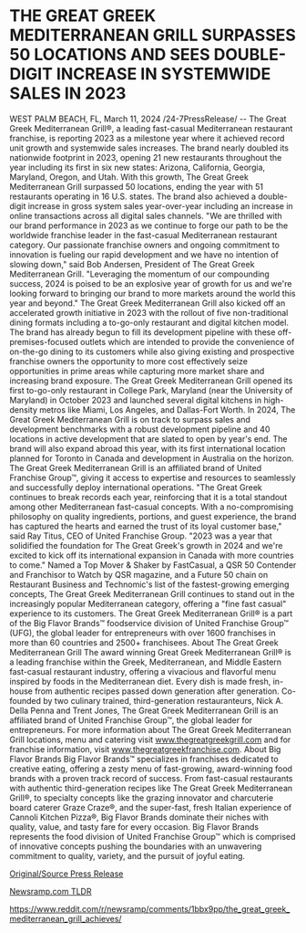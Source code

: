 # THE GREAT GREEK MEDITERRANEAN GRILL SURPASSES 50 LOCATIONS AND SEES DOUBLE-DIGIT INCREASE IN SYSTEMWIDE SALES IN 2023

WEST PALM BEACH, FL, March 11, 2024 /24-7PressRelease/ -- The Great Greek Mediterranean Grill®, a leading fast-casual Mediterranean restaurant franchise, is reporting 2023 as a milestone year where it achieved record unit growth and systemwide sales increases. The brand nearly doubled its nationwide footprint in 2023, opening 21 new restaurants throughout the year including its first in six new states: Arizona, California, Georgia, Maryland, Oregon, and Utah. With this growth, The Great Greek Mediterranean Grill surpassed 50 locations, ending the year with 51 restaurants operating in 16 U.S. states. The brand also achieved a double-digit increase in gross system sales year-over-year including an increase in online transactions across all digital sales channels.  "We are thrilled with our brand performance in 2023 as we continue to forge our path to be the worldwide franchise leader in the fast-casual Mediterranean restaurant category. Our passionate franchise owners and ongoing commitment to innovation is fueling our rapid development and we have no intention of slowing down," said Bob Andersen, President of The Great Greek Mediterranean Grill. "Leveraging the momentum of our compounding success, 2024 is poised to be an explosive year of growth for us and we're looking forward to bringing our brand to more markets around the world this year and beyond."  The Great Greek Mediterranean Grill also kicked off an accelerated growth initiative in 2023 with the rollout of five non-traditional dining formats including a to-go-only restaurant and digital kitchen model. The brand has already begun to fill its development pipeline with these off-premises-focused outlets which are intended to provide the convenience of on-the-go dining to its customers while also giving existing and prospective franchise owners the opportunity to more cost effectively seize opportunities in prime areas while capturing more market share and increasing brand exposure. The Great Greek Mediterranean Grill opened its first to-go-only restaurant in College Park, Maryland (near the University of Maryland) in October 2023 and launched several digital kitchens in high-density metros like Miami, Los Angeles, and Dallas-Fort Worth.  In 2024, The Great Greek Mediterranean Grill is on track to surpass sales and development benchmarks with a robust development pipeline and 40 locations in active development that are slated to open by year's end. The brand will also expand abroad this year, with its first international location planned for Toronto in Canada and development in Australia on the horizon. The Great Greek Mediterranean Grill is an affiliated brand of United Franchise Group™, giving it access to expertise and resources to seamlessly and successfully deploy international operations.  "The Great Greek continues to break records each year, reinforcing that it is a total standout among other Mediterranean fast-casual concepts. With a no-compromising philosophy on quality ingredients, portions, and guest experience, the brand has captured the hearts and earned the trust of its loyal customer base," said Ray Titus, CEO of United Franchise Group. "2023 was a year that solidified the foundation for The Great Greek's growth in 2024 and we're excited to kick off its international expansion in Canada with more countries to come."  Named a Top Mover & Shaker by FastCasual, a QSR 50 Contender and Franchisor to Watch by QSR magazine, and a Future 50 chain on Restaurant Business and Technomic's list of the fastest-growing emerging concepts, The Great Greek Mediterranean Grill continues to stand out in the increasingly popular Mediterranean category, offering a "fine fast casual" experience to its customers.  The Great Greek Mediterranean Grill® is a part of the Big Flavor Brands™ foodservice division of United Franchise Group™ (UFG), the global leader for entrepreneurs with over 1600 franchises in more than 60 countries and 2500+ franchisees.  About The Great Greek Mediterranean Grill  The award winning Great Greek Mediterranean Grill® is a leading franchise within the Greek, Mediterranean, and Middle Eastern fast-casual restaurant industry, offering a vivacious and flavorful menu inspired by foods in the Mediterranean diet. Every dish is made fresh, in-house from authentic recipes passed down generation after generation. Co-founded by two culinary trained, third-generation restauranteurs, Nick A. Della Penna and Trent Jones, The Great Greek Mediterranean Grill is an affiliated brand of United Franchise Group™, the global leader for entrepreneurs. For more information about The Great Greek Mediterranean Grill locations, menu and catering visit www.thegreatgreekgrill.com and for franchise information, visit www.thegreatgreekfranchise.com.  About Big Flavor Brands Big Flavor Brands™ specializes in franchises dedicated to creative eating, offering a zesty menu of fast-growing, award-winning food brands with a proven track record of success. From fast-casual restaurants with authentic third-generation recipes like The Great Greek Mediterranean Grill®, to specialty concepts like the grazing innovator and charcuterie board caterer Graze Craze®, and the super-fast, fresh Italian experience of Cannoli Kitchen Pizza®, Big Flavor Brands dominate their niches with quality, value, and tasty fare for every occasion. Big Flavor Brands represents the food division of United Franchise Group™ which is comprised of innovative concepts pushing the boundaries with an unwavering commitment to quality, variety, and the pursuit of joyful eating. 

[Original/Source Press Release](https://www.24-7pressrelease.com/press-release/509112/the-great-greek-mediterranean-grill-surpasses-50-locations-and-sees-double-digit-increase-in-systemwide-sales-in-2023)
                    

[Newsramp.com TLDR](None) 

https://www.reddit.com/r/newsramp/comments/1bbx9pp/the_great_greek_mediterranean_grill_achieves/